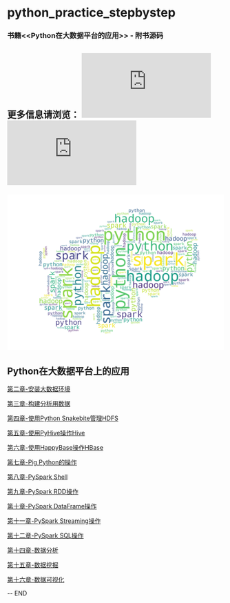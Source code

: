 # python_practice_stepbystep

### 书籍<<Python在大数据平台的应用>> - 附书源码
更多信息请浏览：
![链接地址](https://item.jd.com/12736653.html)
![链接地址](http://product.dangdang.com/29136167.html)
----------------------------------------------------------------------------------------------

![logo info](logo.png)

## Python在大数据平台上的应用
 
[第二章-安装大数据环境](python-on-bigdata/chapter2/chapter2_目录.md)  

[第三章-构建分析用数据](python-on-bigdata/chapter3/chapter3_目录.md)

[第四章-使用Python Snakebite管理HDFS](python-on-bigdata/chapter4/chapter4_code.ipynb)

[第五章-使用PyHive操作Hive](python-on-bigdata/chapter5/chapter5_connect-hive.ipynb)

[第六章-使用HappyBase操作HBase](python-on-bigdata/chapter6/chapter6_目录.md)

[第七章-Pig Python的操作](python-on-bigdata/chapter7/chapter7_目录.md)

[第八章-PySpark Shell](python-on-bigdata/chapter8/chapter8_目录.md)

[第九章-PySpark RDD操作](python-on-bigdata/chapter9/chapter9_目录.md)

[第十章-PySpark DataFrame操作](python-on-bigdata/chapter10/chapter10_目录.md)

[第十一章-PySpark Streaming操作](python-on-bigdata/chapter11/chapter11_目录.md)

[第十二章-PySpark SQL操作](python-on-bigdata/chapter12/chapter12_spark_sql.ipynb)

[第十四章-数据分析](python-on-bigdata/chapter14/chapeter14_目录.md)                    

[第十五章-数据挖掘](python-on-bigdata/chapter15/chapter15_目录.md)                    

[第十六章-数据可视化](python-on-bigdata/chapter16/chapter16_目录.md)         


-- END
